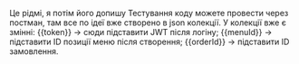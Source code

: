Це рідмі, я потім його допишу
Тестування коду можете провести через постман, там все по ідеї вже створено в json колекції.
У колекції вже є змінні:
{{token}} → сюди підставити JWT після логіну;
{{menuId}} → підставити ID позиції меню після створення;
{{orderId}} → підставити ID замовлення.

